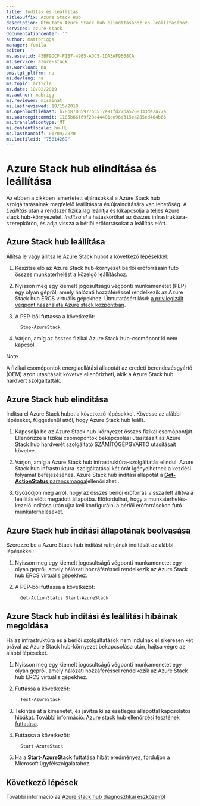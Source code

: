 ```yaml
---
title: Indítás és leállítás
titleSuffix: Azure Stack Hub
description: Útmutató Azure Stack hub elindításához és leállításához.
services: azure-stack
documentationcenter: ''
author: mattbriggs
manager: femila
editor: ''
ms.assetid: 43BF9DCF-F1B7-49B5-ADC5-1DA3AF9668CA
ms.service: azure-stack
ms.workload: na
pms.tgt_pltfrm: na
ms.devlang: na
ms.topic: article
ms.date: 10/02/2019
ms.author: mabrigg
ms.reviewer: misainat
ms.lastreviewed: 10/15/2018
ms.openlocfilehash: b78b87065977b3517e91fd27ba5208333de2a77a
ms.sourcegitcommit: 1185b66f69f28e44481ce96a315ea285ed404b66
ms.translationtype: MT
ms.contentlocale: hu-HU
ms.lasthandoff: 01/09/2020
ms.locfileid: "75814269"
---
```

# <a name="start-and-stop-azure-stack-hub"></a>Azure Stack hub elindítása és leállítása

Az ebben a cikkben ismertetett eljárásokkal a Azure Stack hub szolgáltatásainak megfelelő leállítására és újraindítására van lehetőség. A *Leállítás* után a rendszer fizikailag leállítja és kikapcsolja a teljes Azure stack hub-környezetet. *Indítsa el* a hatásköröket az összes infrastruktúra-szerepkörön, és adja vissza a bérlői erőforrásokat a leállítás előtt.

## <a name="stop-azure-stack-hub"></a>Azure Stack hub leállítása

Állítsa le vagy állítsa le Azure Stack hubot a következő lépésekkel:

1. Készítse elő az Azure Stack hub-környezet bérlői erőforrásain futó összes munkaterhelést a közelgő leállításhoz.

2. Nyisson meg egy kiemelt jogosultságú végponti munkamenetet (PEP) egy olyan gépről, amely hálózati hozzáféréssel rendelkezik az Azure Stack hub ERCS virtuális gépekhez. Útmutatásért lásd: [a privilegizált végpont használata Azure stack központban](azure-stack-privileged-endpoint.md).

3. A PEP-ből futtassa a következőt:

    ```powershell
      Stop-AzureStack
    ```

4. Várjon, amíg az összes fizikai Azure Stack hub-csomópont ki nem kapcsol.

> [!Note]
> A fizikai csomópontok energiaellátási állapotát az eredeti berendezésgyártó (OEM) azon utasításait követve ellenőrizheti, akik a Azure Stack hub hardvert szolgáltatták.

## <a name="start-azure-stack-hub"></a>Azure Stack hub elindítása

Indítsa el Azure Stack hubot a következő lépésekkel. Kövesse az alábbi lépéseket, függetlenül attól, hogy Azure Stack hub leállt.

1. Kapcsolja be az Azure Stack hub-környezet összes fizikai csomópontját. Ellenőrizze a fizikai csomópontok bekapcsolási utasításait az Azure Stack hub hardverét szolgáltató SZÁMÍTÓGÉPGYÁRTÓ utasításait követve.

2. Várjon, amíg a Azure Stack hub infrastruktúra-szolgáltatás elindul. Azure Stack hub infrastruktúra-szolgáltatásai két órát igényelhetnek a kezdési folyamat befejezéséhez. Azure Stack hub indítási állapotát a [ **Get-ActionStatus** parancsmaggal](#get-the-startup-status-for-azure-stack-hub)ellenőrizheti.

3. Győződjön meg arról, hogy az összes bérlői erőforrás vissza lett állítva a leállítás előtt megadott állapotba. Előfordulhat, hogy a munkaterhelés-kezelő indítása után újra kell konfigurálni a bérlői erőforrásokon futó munkaterheléseket.

## <a name="get-the-startup-status-for-azure-stack-hub"></a>Azure Stack hub indítási állapotának beolvasása

Szerezze be a Azure Stack hub indítási rutinjának indítását az alábbi lépésekkel:

1. Nyisson meg egy kiemelt jogosultságú végponti munkamenetet egy olyan gépről, amely hálózati hozzáféréssel rendelkezik az Azure Stack hub ERCS virtuális gépekhez.

2. A PEP-ből futtassa a következőt:

    ```powershell
      Get-ActionStatus Start-AzureStack
    ```

## <a name="troubleshoot-startup-and-shutdown-of-azure-stack-hub"></a>Azure Stack hub indítási és leállítási hibáinak megoldása

Ha az infrastruktúra és a bérlői szolgáltatások nem indulnak el sikeresen két órával az Azure Stack hub-környezet bekapcsolása után, hajtsa végre az alábbi lépéseket.

1. Nyisson meg egy kiemelt jogosultságú végponti munkamenetet egy olyan gépről, amely hálózati hozzáféréssel rendelkezik az Azure Stack hub ERCS virtuális gépekhez.

2. Futtassa a következőt:

    ```powershell
      Test-AzureStack
      ```

3. Tekintse át a kimenetet, és javítsa ki az esetleges állapottal kapcsolatos hibákat. További információ: [Azure stack hub ellenőrzési tesztének futtatása](azure-stack-diagnostic-test.md).

4. Futtassa a következőt:

    ```powershell
      Start-AzureStack
    ```

5. Ha a **Start-AzureStack** futtatása hibát eredményez, forduljon a Microsoft ügyfélszolgálatahoz.

## <a name="next-steps"></a>Következő lépések

További információ az [Azure stack hub diagnosztikai eszközeiről](azure-stack-configure-on-demand-diagnostic-log-collection.md#use-the-privileged-endpoint-pep-to-collect-diagnostic-logs)
